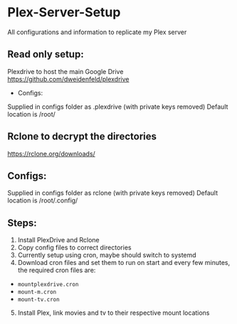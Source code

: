 # Plex-Server-Setup
All configurations and information to replicate my Plex server

## Read only setup:

Plexdrive to host the main Google Drive
https://github.com/dweidenfeld/plexdrive

* Configs:

Supplied in configs folder as .plexdrive (with private keys removed)
Default location is /root/

## Rclone to decrypt the directories
https://rclone.org/downloads/

## Configs:
Supplied in configs folder as rclone (with private keys removed)
Default location is /root/.config/



## Steps:
1. Install PlexDrive and Rclone
2. Copy config files to correct directories
3. Currently setup using cron, maybe should switch to systemd
4. Download cron files and set them to run on start and every few minutes, the required cron files are:    
  * `mountplexdrive.cron`    
  * `mount-m.cron`    
  * `mount-tv.cron`

5. Install Plex, link movies and tv to their respective mount locations